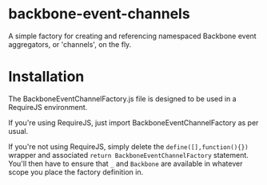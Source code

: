 backbone-event-channels
=======================

A simple factory for creating and referencing namespaced Backbone event aggregators, or 'channels', on the fly.

Installation
============
The BackboneEventChannelFactory.js file is designed to be used in a RequireJS environment.

If you're using RequireJS, just import BackboneEventChannelFactory as per usual.

If you're not using RequireJS, simply delete the `define([],function(){})` wrapper and associated `return BackboneEventChannelFactory` statement. You'll then have to ensure that `_` and `Backbone` are available in whatever scope you place the factory definition in.
